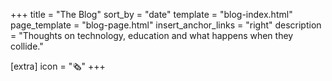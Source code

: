 +++
title = "The Blog"
sort_by = "date"
template = "blog-index.html"
page_template = "blog-page.html"
insert_anchor_links = "right"
description = "Thoughts on technology, education and what happens when they collide."

[extra]
icon = "🗞️"
+++
